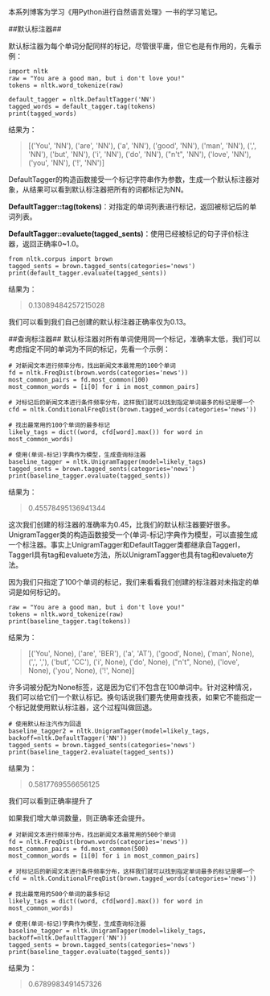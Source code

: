 本系列博客为学习《用Python进行自然语言处理》一书的学习笔记。

##默认标注器##

默认标注器为每个单词分配同样的标记，尽管很平庸，但它也是有作用的，先看示例：
    
    import nltk
    raw = "You are a good man, but i don't love you!"
    tokens = nltk.word_tokenize(raw)

    default_tagger = nltk.DefaultTagger('NN')
    tagged_words = default_tagger.tag(tokens)
    print(tagged_words)

结果为：
> [('You', 'NN'), ('are', 'NN'), ('a', 'NN'), ('good', 'NN'), ('man', 'NN'), (',', 'NN'), ('but', 'NN'), ('i', 'NN'), ('do', 'NN'), ("n't", 'NN'), ('love', 'NN'), ('you', 'NN'), ('!', 'NN')]

DefaultTagger的构造函数接受一个标记字符串作为参数，生成一个默认标注器对象，从结果可以看到默认标注器把所有的词都标记为NN。

**DefaultTagger::tag(tokens)**：对指定的单词列表进行标记，返回被标记后的单词列表。

**DefaultTagger::evaluete(tagged_sents)**：使用已经被标记的句子评价标注器，返回正确率0~1.0。

    from nltk.corpus import brown
    tagged_sents = brown.tagged_sents(categories='news')
    print(default_tagger.evaluate(tagged_sents))

结果为：
> 0.13089484257215028

我们可以看到我们自己创建的默认标注器正确率仅为0.13。

##查询标注器##
默认标注器对所有单词使用同一个标记，准确率太低，我们可以考虑指定不同的单词为不同的标记，先看一个示例：

    # 对新闻文本进行频率分布，找出新闻文本最常用的100个单词
    fd = nltk.FreqDist(brown.words(categories='news'))
    most_common_pairs = fd.most_common(100)
    most_common_words = [i[0] for i in most_common_pairs]

    # 对标记后的新闻文本进行条件频率分布，这样我们就可以找到指定单词最多的标记是哪一个
    cfd = nltk.ConditionalFreqDist(brown.tagged_words(categories='news'))

    # 找出最常用的100个单词的最多标记
    likely_tags = dict((word, cfd[word].max()) for word in most_common_words)
    
    # 使用(单词-标记)字典作为模型，生成查询标注器
    baseline_tagger = nltk.UnigramTagger(model=likely_tags)
    tagged_sents = brown.tagged_sents(categories='news')
    print(baseline_tagger.evaluate(tagged_sents))

结果为：
> 0.45578495136941344

这次我们创建的标注器的准确率为0.45，比我们的默认标注器要好很多。UnigramTagger类的构造函数接受一个(单词-标记)字典作为模型，可以直接生成一个标注器。事实上UnigramTagger和DefaultTagger类都继承自TaggerI，TaggerI具有tag和evaluete方法，所以UnigramTagger也具有tag和evaluete方法。

因为我们只指定了100个单词的标记，我们来看看我们创建的标注器对未指定的单词是如何标记的。

    raw = "You are a good man, but i don't love you!"
    tokens = nltk.word_tokenize(raw)
    print(baseline_tagger.tag(tokens))

结果为：
> [('You', None), ('are', 'BER'), ('a', 'AT'), ('good', None), ('man', None), (',', ','), ('but', 'CC'), ('i', None), ('do', None), ("n't", None), ('love', None), ('you', None), ('!', None)]

许多词被分配为None标签，这是因为它们不包含在100单词中。针对这种情况，我们可以给它们一个默认标记。换句话说我们要先使用查找表，如果它不能指定一个标记就使用默认标注器，这个过程叫做回退。
    
    # 使用默认标注汽作为回退
    baseline_tagger2 = nltk.UnigramTagger(model=likely_tags, backoff=nltk.DefaultTagger('NN'))
    tagged_sents = brown.tagged_sents(categories='news')
    print(baseline_tagger2.evaluate(tagged_sents))

结果为：
> 0.5817769556656125

我们可以看到正确率提升了

如果我们增大单词数量，则正确率还会提升。
    
    # 对新闻文本进行频率分布，找出新闻文本最常用的500个单词
    fd = nltk.FreqDist(brown.words(categories='news'))
    most_common_pairs = fd.most_common(500)
    most_common_words = [i[0] for i in most_common_pairs]

    # 对标记后的新闻文本进行条件频率分布，这样我们就可以找到指定单词最多的标记是哪一个
    cfd = nltk.ConditionalFreqDist(brown.tagged_words(categories='news'))

    # 找出最常用的500个单词的最多标记
    likely_tags = dict((word, cfd[word].max()) for word in most_common_words)

    # 使用(单词-标记)字典作为模型，生成查询标注器
    baseline_tagger = nltk.UnigramTagger(model=likely_tags, backoff=nltk.DefaultTagger('NN'))
    tagged_sents = brown.tagged_sents(categories='news')
    print(baseline_tagger.evaluate(tagged_sents))

结果为：
> 0.6789983491457326

